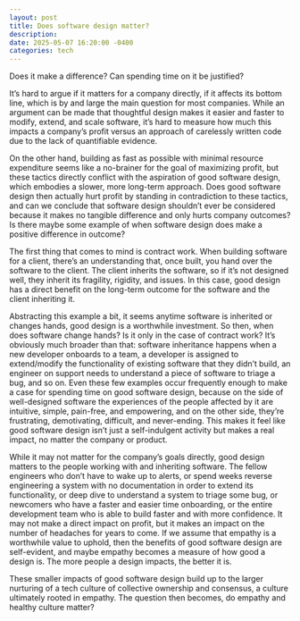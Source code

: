 ```yaml
---
layout: post
title: Does software design matter?
description:
date: 2025-05-07 16:20:00 -0400
categories: tech
---
```

Does it make a difference? Can spending time on it be justified?

It’s hard to argue if it matters for a company directly, if it affects its bottom line, which is by and large the main question for most companies. While an argument can be made that thoughtful design makes it easier and faster to modify, extend, and scale software, it’s hard to measure how much this impacts a company’s profit versus an approach of carelessly written code due to the lack of quantifiable evidence.

On the other hand, building as fast as possible with minimal resource expenditure seems like a no-brainer for the goal of maximizing profit, but these tactics directly conflict with the aspiration of good software design, which embodies a slower, more long-term approach. Does good software design then actually hurt profit by standing in contradiction to these tactics, and can we conclude that software design shouldn’t ever be considered because it makes no tangible difference and only hurts company outcomes? Is there maybe some example of when software design does make a positive difference in outcome?

The first thing that comes to mind is contract work. When building software for a client, there’s an understanding that, once built, you hand over the software to the client. The client inherits the software, so if it’s not designed well, they inherit its fragility, rigidity, and issues. In this case, good design has a direct benefit on the long-term outcome for the software and the client inheriting it.

Abstracting this example a bit, it seems anytime software is inherited or changes hands, good design is a worthwhile investment. So then, when does software change hands? Is it only in the case of contract work? It’s obviously much broader than that: software inheritance happens when a new developer onboards to a team, a developer is assigned to extend/modify the functionality of existing software that they didn’t build, an engineer on support needs to understand a piece of software to triage a bug, and so on. Even these few examples occur frequently enough to make a case for spending time on good software design, because on the side of well-designed software the experiences of the people affected by it are intuitive, simple, pain-free, and empowering, and on the other side, they’re frustrating, demotivating, difficult, and never-ending. This makes it feel like good software design isn’t just a self-indulgent activity but makes a real impact, no matter the company or product.

While it may not matter for the company’s goals directly, good design matters to the people working with and inheriting software. The fellow engineers who don’t have to wake up to alerts, or spend weeks reverse engineering a system with no documentation in order to extend its functionality, or deep dive to understand a system to triage some bug, or newcomers who have a faster and easier time onboarding, or the entire development team who is able to build faster and with more confidence. It may not make a direct impact on profit, but it makes an impact on the number of headaches for years to come. If we assume that empathy is a worthwhile value to uphold, then the benefits of good software design are self-evident, and maybe empathy becomes a measure of how good a design is. The more people a design impacts, the better it is.

These smaller impacts of good software design build up to the larger nurturing of a tech culture of collective ownership and consensus, a culture ultimately rooted in empathy. The question then becomes, do empathy and healthy culture matter?
